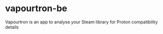 # vapourtron-be
Vapourtron is an app to analyse your Steam library for Proton compatibility details

